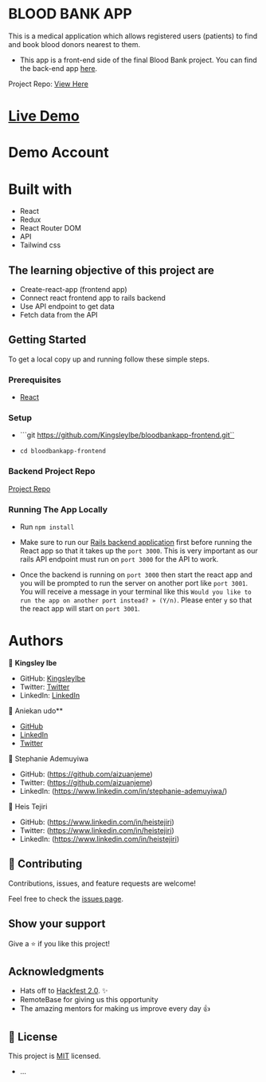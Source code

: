 # BLOOD BANK APP
This is a medical application which allows registered users (patients) to find and book blood donors nearest to them.
 
- This app is a front-end side of the final Blood Bank project. You can find the back-end app [here](https://github.com/Anny85-code/bloodbankapp-backend).
 
Project Repo:
[View Here](https://github.com/KingsleyIbe/bloodbankapp-frontend)
 
# [Live Demo]()
 
# Demo Account
 
# Built with
 - React
 - Redux
 - React Router DOM
 - API
 - Tailwind css
 
 
## The learning objective of this project are
 
- Create-react-app (frontend app)
- Connect react frontend app to rails backend
- Use API endpoint to get data
- Fetch data from the API
 
## Getting Started
 
To get a local copy up and running follow these simple steps.
 
### Prerequisites
 
- [React](https://reactjs.org/tutorial/tutorial.html#prerequisites)
 
### Setup
 
- ```git https://github.com/KingsleyIbe/bloodbankapp-frontend.git``
 
- ```cd bloodbankapp-frontend```
 
### Backend Project Repo
[Project Repo](https://github.com/Anny85-code/bloodbankapp-backend.git)
 
### Running The App Locally
 
- Run `npm install`
 
- Make sure to run our [Rails backend application](https://github.com/Anny85-code/bloodbankapp-backend) first before running the React app so that it takes up the `port 3000`. This is very important as our rails API endpoint must run on `port 3000` for the API to work.
- Once the backend is running on `port 3000` then start the react app and you will be prompted to run the server on another port like `port 3001`. You will receive a message in your terminal like this `Would you like to run the app on another port instead? » (Y/n)`. Please enter `y` so that the react app will start on `port 3001`.
 
# Authors
 
👤 **Kingsley Ibe**
 
- GitHub: [KingsleyIbe](https://github.com/KingsleyIbe)
- Twitter: [Twitter](https://twitter.com/ibekingsley2)
- LinkedIn: [LinkedIn](https://www.linkedin.com/in/kingsley-ibe/)
 
 
 👤 Aniekan udo**
 
- [GitHub](https://github.com/Anny85-code)
- [LinkedIn](https://www.linkedin.com/in/aniekan-udo)
- [Twitter](https://www.linkedin.com/in/aniekan-udo)
 
👤 Stephanie Ademuyiwa
 
- GitHub: (https://github.com/aizuanjeme)
- Twitter: (https://github.com/aizuanjeme)
- LinkedIn: (https://www.linkedin.com/in/stephanie-ademuyiwa/)

👤 Heis Tejiri
 
- GitHub: (https://www.linkedin.com/in/heistejiri)
- Twitter: (https://www.linkedin.com/in/heistejiri)
- LinkedIn: (https://www.linkedin.com/in/heistejiri)
 
 
## 🤝 Contributing
 
Contributions, issues, and feature requests are welcome!
 
Feel free to check the [issues page](https://github.com/KingsleyIbe/bloodbankapp-frontend/issues).
 
## Show your support
 
Give a ⭐️ if you like this project!
 
## Acknowledgments
 
- Hats off to [Hackfest 2.0](https://www.behance.net/muratk). ✨
- RemoteBase for giving us this opportunity
- The amazing mentors for making us improve every day 👍
 
## 📝 License
 
This project is [MIT](./LICENCE) licensed.
* ...
 